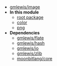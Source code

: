 - [gmlewis/image](gmlewis/image/)
- **In this module**
  - [root package](gmlewis/image/members)
  - [color](gmlewis/image/color/members)
  - [png](gmlewis/image/png/members)
- **Dependencies**
  - [gmlewis/flate](gmlewis/flate/)
  - [gmlewis/hash](gmlewis/hash/)
  - [gmlewis/io](gmlewis/io/)
  - [gmlewis/zlib](gmlewis/zlib/)
  - [moonbitlang/core](moonbitlang/core/)